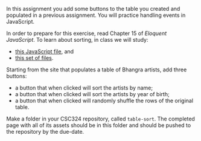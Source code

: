 In this assignment you add some buttons to the table you created and populated in a previous assignment.  You will practice handling events in JavaScript.

In order to prepare for this exercise, read Chapter 15 of *Eloquent JavaScript*.  To learn about sorting, in class we will study:

* <a href="/documents/table-sort-notes.js" download>this JavaScript file</a>, and 
* <a href="/documents/random_practice.zip" download>this set of files</a>.

Starting from the site that populates a table of Bhangra artists, add three buttons:

* a button that when clicked will sort the artists by name;
* a button that when clicked will sort the artists by year of birth;
* a button that when clicked will randomly shuffle the rows of the original table.

Make a folder in your CSC324 repository, called `table-sort`.  The completed page with all of its assets should be in this folder and should be pushed to the repository by the due-date.